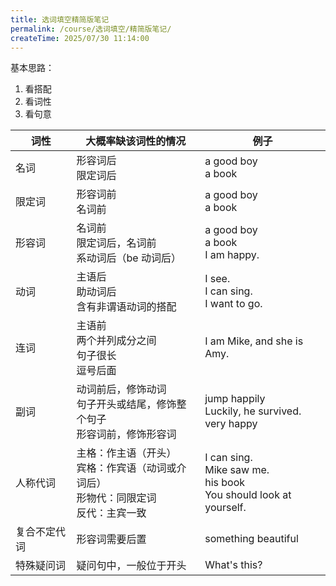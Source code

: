 ```yaml
---
title: 选词填空精简版笔记
permalink: /course/选词填空/精简版笔记/
createTime: 2025/07/30 11:14:00
---
```


基本思路：

1. 看搭配
2. 看词性
3. 看句意

| 词性         | 大概率缺该词性的情况                                                                         | 例子                                                                        |
| ------------ | -------------------------------------------------------------------------------------------- | --------------------------------------------------------------------------- |
| 名词         | 形容词后<br>限定词后                                                                         | a good boy <br> a book                                                      |
| 限定词       | 形容词前<br> 名词前                                                                          | a good boy <br> a book                                                      |
| 形容词       | 名词前<br> 限定词后，名词前<br>系动词后（be 动词后）                                         | a good boy <br> a book<br>I am happy.                                       |
| 动词         | 主语后<br>助动词后<br>含有非谓语动词的搭配                                                   | I see. <br> I can sing. <br> I want to go.                                  |
| 连词         | 主语前<br>两个并列成分之间<br>句子很长<br>逗号后面                                           | I am Mike, and she is Amy.                                                  |
| 副词         | 动词前后，修饰动词<br>句子开头或结尾，修饰整个句子<br>形容词前，修饰形容词                   | jump happily<br> Luckily, he survived. <br> very happy                      |
| 人称代词     | 主格：作主语（开头）<br>宾格：作宾语（动词或介词后）<br> 形物代：同限定词 <br>反代：主宾一致 | I can sing.<br>Mike saw me. <br> his book <br> You should look at yourself. |
| 复合不定代词 | 形容词需要后置                                                                               | something beautiful                                                         |
| 特殊疑问词   | 疑问句中，一般位于开头                                                                       | What's this?                                                                |
